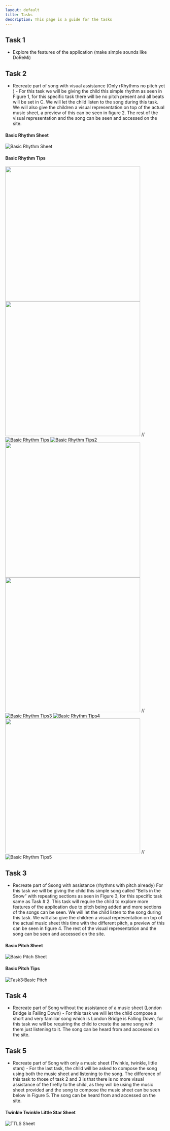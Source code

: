 ```yaml
---
layout: default
title: Tasks 
description: This page is a guide for the tasks
---
```


## Task 1
- Explore the features of the application (make simple sounds like DoReMi)

## Task 2
- Recreate part of song with visual assistance (Only rRhythms no pitch yet ) - For this task we will be giving the child this simple rhythm as seen in Figure 1, for this specific task there will be no pitch present and all beats will be set in C. We will let the child listen to the song during this task. We will also give the children a visual representation on top of the actual music sheet, a preview of this can be seen in figure 2. The rest of the visual representation and the song can be seen and accessed on the site.

#### Basic Rhythm Sheet
![Basic Rhythm Sheet](/assets/img/figure1.png) 

#### Basic Rhythm Tips
<img src="figure2.png" width="425"/> <img src="figure3.png" width="425"/> 
//![Basic Rhythm Tips](/assets/img/figure2.png) ![Basic Rhythm Tips2](/assets/img/figure3.png)
<img src="figure4.png" width="425"/> <img src="figure5.png" width="425"/> 
//![Basic Rhythm Tips3](/assets/img/figure4.png) ![Basic Rhythm Tips4](/assets/img/figure5.png)
<img src="figure6.png" width="425"/>
//![Basic Rhythm Tips5](/assets/img/figure6.png) 


## Task 3
- Recreate part of Ssong with assistance (rhythms with pitch already)  For this task we will be giving the child this simple song called “Bells in the Snow” with repeating sections as seen in Figure 3, for this specific task same as Task # 2. This task will require the child to explore more features of the application due to pitch being added and more sections of the songs can be seen. We will let the child listen to the song during this task. We will also give the children a visual representation on top of the actual music sheet this time with the different pitch, a preview of this can be seen in figure 4. The rest of the visual representation and the song can be seen and accessed on the site.

#### Basic Pitch Sheet
![Basic Pitch Sheet](/assets/img/figure7.png)

#### Basic Pitch Tips
![Task3:Basic Pitch](/assets/img/figure8.png)

## Task 4
- Recreate part of Song without the assistance of a music sheet (London Bridge is Falling Down) - For this task we will let the child compose a short and very familiar song which is London Bridge is Falling Down, for this task we will be requiring the child to create the same song with them just listening to it. The song can be heard from and accessed on the site.

## Task 5
- Recreate part of Song with only a music sheet (Twinkle, twinkle, little stars) - For the last task, the child will be asked to compose the song using both the music sheet and listening to the song. The difference of this task to those of task 2 and 3 is that there is no more visual assistance of the firefly to the child, as they will be using the music sheet provided and the song to compose the music sheet can be seen below in Figure 5. The song can be heard from and accessed on the site.

#### Twinkle Twinkle Little Star Sheet
![TTLS Sheet](/assets/img/figure16.png)

